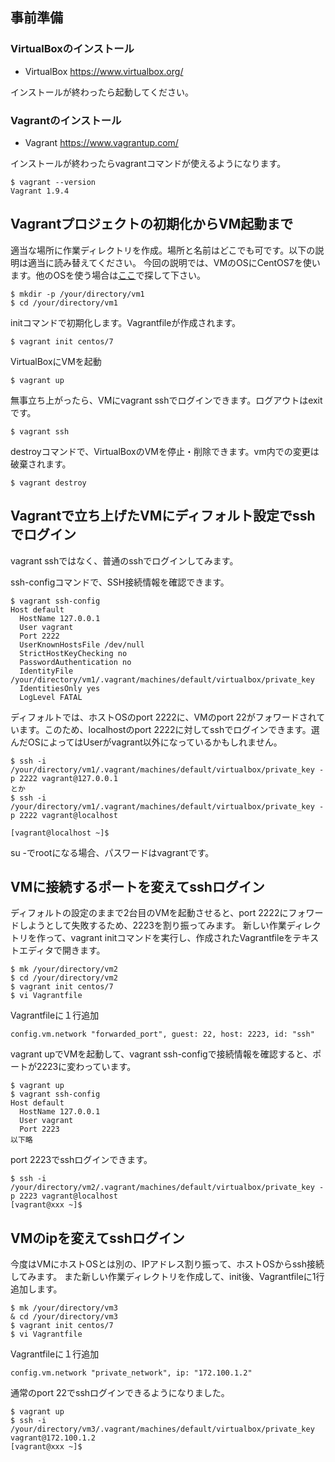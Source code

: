 
## 事前準備

### VirtualBoxのインストール
- VirtualBox https://www.virtualbox.org/

インストールが終わったら起動してください。

### Vagrantのインストール
- Vagrant https://www.vagrantup.com/

インストールが終わったらvagrantコマンドが使えるようになります。
```
$ vagrant --version
Vagrant 1.9.4
```

## Vagrantプロジェクトの初期化からVM起動まで

適当な場所に作業ディレクトリを作成。場所と名前はどこでも可です。以下の説明は適当に読み替えてください。
今回の説明では、VMのOSにCentOS7を使います。他のOSを使う場合は[ここ](https://atlas.hashicorp.com/boxes/search)で探して下さい。

```
$ mkdir -p /your/directory/vm1
$ cd /your/directory/vm1
```

initコマンドで初期化します。Vagrantfileが作成されます。
```
$ vagrant init centos/7
```

VirtualBoxにVMを起動
```
$ vagrant up
```

無事立ち上がったら、VMにvagrant sshでログインできます。ログアウトはexitです。
```
$ vagrant ssh
```


destroyコマンドで、VirtualBoxのVMを停止・削除できます。vm内での変更は破棄されます。

```
$ vagrant destroy
```


## Vagrantで立ち上げたVMにディフォルト設定でsshでログイン

vagrant sshではなく、普通のsshでログインしてみます。

ssh-configコマンドで、SSH接続情報を確認できます。
```
$ vagrant ssh-config
Host default
  HostName 127.0.0.1
  User vagrant
  Port 2222
  UserKnownHostsFile /dev/null
  StrictHostKeyChecking no
  PasswordAuthentication no
  IdentityFile /your/directory/vm1/.vagrant/machines/default/virtualbox/private_key
  IdentitiesOnly yes
  LogLevel FATAL
```

ディフォルトでは、ホストOSのport 2222に、VMのport 22がフォワードされています。このため、localhostのport 2222に対してsshでログインできます。選んだOSによってはUserがvagrant以外になっているかもしれません。

```
$ ssh -i /your/directory/vm1/.vagrant/machines/default/virtualbox/private_key -p 2222 vagrant@127.0.0.1
とか
$ ssh -i /your/directory/vm1/.vagrant/machines/default/virtualbox/private_key -p 2222 vagrant@localhost

[vagrant@localhost ~]$ 
```

su -でrootになる場合、パスワードはvagrantです。


## VMに接続するポートを変えてsshログイン
ディフォルトの設定のままで2台目のVMを起動させると、port 2222にフォワードしようとして失敗するため、2223を割り振ってみます。
新しい作業ディレクトリを作って、vagrant initコマンドを実行し、作成されたVagrantfileをテキストエディタで開きます。
```
$ mk /your/directory/vm2
$ cd /your/directory/vm2
$ vagrant init centos/7
$ vi Vagrantfile
```

Vagrantfileに１行追加
```
config.vm.network "forwarded_port", guest: 22, host: 2223, id: "ssh"
```


vagrant upでVMを起動して、vagrant ssh-configで接続情報を確認すると、ポートが2223に変わっています。
```
$ vagrant up
$ vagrant ssh-config
Host default
  HostName 127.0.0.1
  User vagrant
  Port 2223
以下略
```

port 2223でsshログインできます。
```
$ ssh -i /your/directory/vm2/.vagrant/machines/default/virtualbox/private_key -p 2223 vagrant@localhost
[vagrant@xxx ~]$ 
```

## VMのipを変えてsshログイン
今度はVMにホストOSとは別の、IPアドレス割り振って、ホストOSからssh接続してみます。
また新しい作業ディレクトリを作成して、init後、Vagrantfileに1行追加します。

```
$ mk /your/directory/vm3
& cd /your/directory/vm3
$ vagrant init centos/7
$ vi Vagrantfile
```

Vagrantfileに１行追加
```
config.vm.network "private_network", ip: "172.100.1.2"
```

通常のport 22でsshログインできるようになりました。
```
$ vagrant up
$ ssh -i /your/directory/vm3/.vagrant/machines/default/virtualbox/private_key vagrant@172.100.1.2
[vagrant@xxx ~]$ 
```
